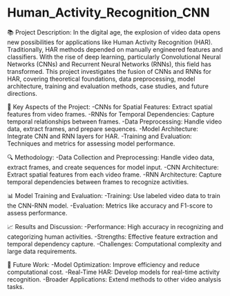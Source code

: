 # Human_Activity_Recognition_CNN


📚 Project Description:
In the digital age, the explosion of video data opens new possibilities for applications like Human Activity Recognition (HAR). Traditionally, HAR methods depended on manually engineered features and classifiers. With the rise of deep learning, particularly Convolutional Neural Networks (CNNs) and Recurrent Neural Networks (RNNs), this field has transformed.
This project investigates the fusion of CNNs and RNNs for HAR, covering theoretical foundations, data preprocessing, model architecture, training and evaluation methods, case studies, and future directions.

🌟 Key Aspects of the Project:
-CNNs for Spatial Features: Extract spatial features from video frames.
-RNNs for Temporal Dependencies: Capture temporal relationships between frames.
-Data Preprocessing: Handle video data, extract frames, and prepare sequences.
-Model Architecture: Integrate CNN and RNN layers for HAR.
-Training and Evaluation: Techniques and metrics for assessing model performance.

🔍 Methodology:
-Data Collection and Preprocessing: Handle video data, extract frames, and create sequences for model input.
-CNN Architecture: Extract spatial features from each video frame.
-RNN Architecture: Capture temporal dependencies between frames to recognize activities.

📊 Model Training and Evaluation:
-Training: Use labeled video data to train the CNN-RNN model.
-Evaluation: Metrics like accuracy and F1-score to assess performance.

📈 Results and Discussion:
-Performance: High accuracy in recognizing and categorizing human activities.
-Strengths: Effective feature extraction and temporal dependency capture.
-Challenges: Computational complexity and large data requirements.

🚀 Future Work:
-Model Optimization: Improve efficiency and reduce computational cost.
-Real-Time HAR: Develop models for real-time activity recognition.
-Broader Applications: Extend methods to other video analysis tasks.
